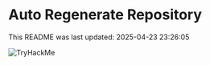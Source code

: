 # Auto Regenerate Repository

This README was last updated: 2025-04-23 23:26:05

 ![TryHackMe](https://tryhackme.com/badge/533634)